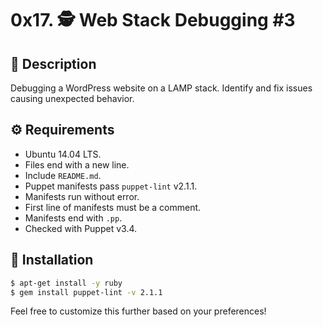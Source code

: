 # 0x17. 🕵️ Web Stack Debugging #3

## 📝 Description
Debugging a WordPress website on a LAMP stack. Identify and fix issues causing unexpected behavior.

## ⚙️ Requirements
- Ubuntu 14.04 LTS.
- Files end with a new line.
- Include `README.md`.
- Puppet manifests pass `puppet-lint` v2.1.1.
- Manifests run without error.
- First line of manifests must be a comment.
- Manifests end with `.pp`.
- Checked with Puppet v3.4.

## 🚀 Installation
```bash
$ apt-get install -y ruby
$ gem install puppet-lint -v 2.1.1
```

Feel free to customize this further based on your preferences!